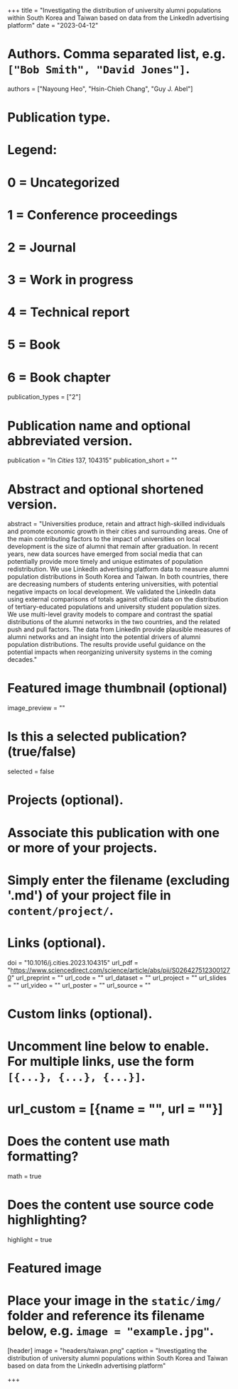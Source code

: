 +++
title = "Investigating the distribution of university alumni populations within South Korea and Taiwan based on data from the LinkedIn advertising platform"
date = "2023-04-12"

# Authors. Comma separated list, e.g. `["Bob Smith", "David Jones"]`.
authors = ["Nayoung Heo", "Hsin-Chieh Chang", "Guy J. Abel"]


# Publication type.
# Legend:
# 0 = Uncategorized
# 1 = Conference proceedings
# 2 = Journal
# 3 = Work in progress
# 4 = Technical report
# 5 = Book
# 6 = Book chapter
publication_types = ["2"]

# Publication name and optional abbreviated version.
publication = "In *Cities* 137, 104315"
publication_short = ""

# Abstract and optional shortened version.
abstract = "Universities produce, retain and attract high-skilled individuals and promote economic growth in their cities and surrounding areas. One of the main contributing factors to the impact of universities on local development is the size of alumni that remain after graduation. In recent years, new data sources have emerged from social media that can potentially provide more timely and unique estimates of population redistribution. We use LinkedIn advertising platform data to measure alumni population distributions in South Korea and Taiwan. In both countries, there are decreasing numbers of students entering universities, with potential negative impacts on local development. We validated the LinkedIn data using external comparisons of totals against official data on the distribution of tertiary-educated populations and university student population sizes. We use multi-level gravity models to compare and contrast the spatial distributions of the alumni networks in the two countries, and the related push and pull factors. The data from LinkedIn provide plausible measures of alumni networks and an insight into the potential drivers of alumni population distributions. The results provide useful guidance on the potential impacts when reorganizing university systems in the coming decades."

# Featured image thumbnail (optional)
image_preview = ""

# Is this a selected publication? (true/false)
selected = false

# Projects (optional).
#   Associate this publication with one or more of your projects.
#   Simply enter the filename (excluding '.md') of your project file in `content/project/`.


# Links (optional).
doi = "10.1016/j.cities.2023.104315"
url_pdf = "https://www.sciencedirect.com/science/article/abs/pii/S0264275123001270"
url_preprint = ""
url_code = ""
url_dataset = ""
url_project = ""
url_slides = ""
url_video = ""
url_poster = ""
url_source = ""

# Custom links (optional).
#   Uncomment line below to enable. For multiple links, use the form `[{...}, {...}, {...}]`.
# url_custom = [{name = "", url = ""}]

# Does the content use math formatting?
math = true

# Does the content use source code highlighting?
highlight = true

# Featured image
# Place your image in the `static/img/` folder and reference its filename below, e.g. `image = "example.jpg"`.
[header]
image = "headers/taiwan.png"
caption = "Investigating the distribution of university alumni populations within South Korea and Taiwan based on data from the LinkedIn advertising platform"

+++
